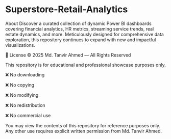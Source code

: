 # Superstore-Retail-Analytics
About Discover a curated collection of dynamic Power BI dashboards covering financial analytics, HR metrics, streaming service trends, real estate dynamics, and more. Meticulously designed for comprehensive data exploration, this repository continues to expand with new and impactful visualizations.

📄 License
© 2025 Md. Tanvir Ahmed — All Rights Reserved

This repository is for educational and professional showcase purposes only.

❌ No downloading

❌ No copying

❌ No modifying

❌ No redistribution

❌ No commercial use

You may view the contents of this repository for reference purposes only.
Any other use requires explicit written permission from Md. Tanvir Ahmed.
